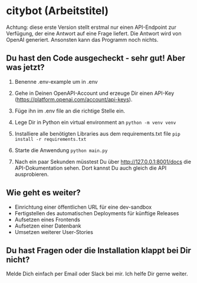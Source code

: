 # citybot (Arbeitstitel)

Achtung: diese erste Version stellt erstmal nur einen API-Endpoint zur Verfügung, der eine Antwort auf eine Frage liefert. Die Antwort wird von OpenAI generiert. Ansonsten kann das Programm noch nichts.

## Du hast den Code ausgecheckt - sehr gut! Aber was jetzt?
1. Benenne .env-example um in .env

2. Gehe in Deinen OpenAPI-Account und erzeuge Dir einen API-Key (https://platform.openai.com/account/api-keys). 

3. Füge ihn im .env file an die richtige Stelle ein.

4. Lege Dir in Python ein virtual environment an
`python -m venv venv`

5. Installiere alle benötigten Libraries aus dem requirements.txt file
`pip install -r requirements.txt`

6. Starte die Anwendung
`python main.py`

7. Nach ein paar Sekunden müsstest Du über http://127.0.0.1:8001/docs die API-Dokumentation sehen. Dort kannst Du auch gleich die API ausprobieren.

## Wie geht es weiter?
- Einrichtung einer öffentlichen URL für eine dev-sandbox
- Fertigstellen des automatischen Deployments für künftige Releases
- Aufsetzen eines Frontends
- Aufsetzen einer Datenbank
- Umsetzen weiterer User-Stories

## Du hast Fragen oder die Installation klappt bei Dir nicht?
Melde Dich einfach per Email oder Slack bei mir. Ich helfe Dir gerne weiter.